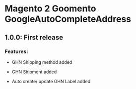 # Magento 2 Goomento GoogleAutoCompleteAddress

## 1.0.0: First release
### Features:

- GHN Shipping method added
 
- GHN Shipment added

- Auto create/ update GHN Label added 
